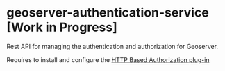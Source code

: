 # geoserver-authentication-service [Work in Progress]

Rest API for managing the authentication and authorization for Geoserver.

Requires to install and configure the [HTTP Based Authorization plug-in](https://docs.geoserver.org/stable/en/user/community/web-service-auth/install.html)
